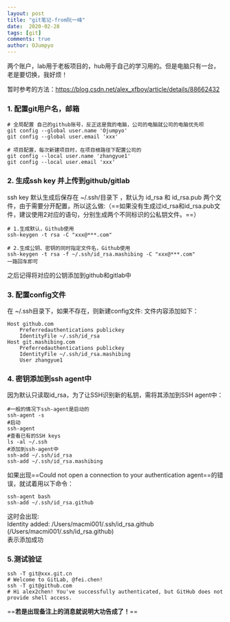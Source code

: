 ```yaml
---
layout: post
title: "git笔记-from阮一峰"
date:  2020-02-28
tags: [git]
comments: true
author: OJumpyo
---
```


两个账户，lab用于老板项目的，hub用于自己的学习用的。但是电脑只有一台，老是要切换，我好烦！  

暂时参考的方法：<https://blog.csdn.net/alex_xfboy/article/details/88662432>
### 1. 配置git用户名，邮箱
~~~
# 全局配置 自己的github账号，反正这是我的电脑，公司的电脑就公司的电脑优先呗  
git config --global user.name 'Ojumpyo'
git config --global user.email 'xxx'

# 项目配置，每次新建项目时，在项目根路径下配置公司的
git config --local user.name 'zhangyue1'
git config --local user.email 'xxx'
~~~

### 2. 生成ssh key 并上传到github/gitlab  

ssh key 默认生成后保存在 ~/.ssh/目录下 ，默认为 id_rsa 和 id_rsa.pub 两个文件，由于需要分开配置，所以这么做:（==如果没有生成过id_rsa和id_rsa.pub文件，建议使用2对应的语句，分别生成两个不同标识的公私钥文件。==）
~~~
# 1.生成默认，Github使用
ssh-keygen -t rsa -C "xxx@***.com"
~~~
~~~
# 2.生成公钥、密钥的同时指定文件名，Github使用
ssh-keygen -t rsa -f ~/.ssh/id_rsa.mashibing -C "xxx@***.com"
一路回车即可
~~~
之后记得将对应的公钥添加到github和gitlab中  

### 3. 配置config文件
在 ~/.ssh目录下，如果不存在，则新建config文件: 文件内容添加如下：
~~~
Host github.com
	Preferredauthentications publickey
	IdentityFile ~/.ssh/id_rsa
Host git.mashibing.com
	Preferredauthentications publickey
	IdentityFile ~/.ssh/id_rsa.mashibing
	User zhangyue1
~~~

### 4. 密钥添加到ssh agent中
因为默认只读取id_rsa，为了让SSH识别新的私钥，需将其添加到SSH agent中：

~~~
#一般的情况下ssh-agent是启动的
ssh-agent -s
#启动
ssh-agent 
#查看已有的SSH keys
ls -al ~/.ssh
#添加到ssh-agent中
ssh-add ~/.ssh/id_rsa
ssh-add ~/.ssh/id_rsa.mashibing

~~~
如果出现==Could not open a connection to your authentication agent==的错误，就试着用以下命令：
~~~
ssh-agent bash
ssh-add ~/.ssh/id_rsa.github
~~~
这时会出现:  
Identity added: /Users/macmi001/.ssh/id_rsa.github (/Users/macmi001/.ssh/id_rsa.github)  
表示添加成功

### 5.测试验证
~~~
ssh -T git@xxx.git.cn
# Welcome to GitLab, @fei.chen!
ssh -T git@github.com
# Hi alex2chen! You've successfully authenticated, but GitHub does not provide shell access.
~~~

==**若是出现备注上的消息就说明大功告成了！**==

